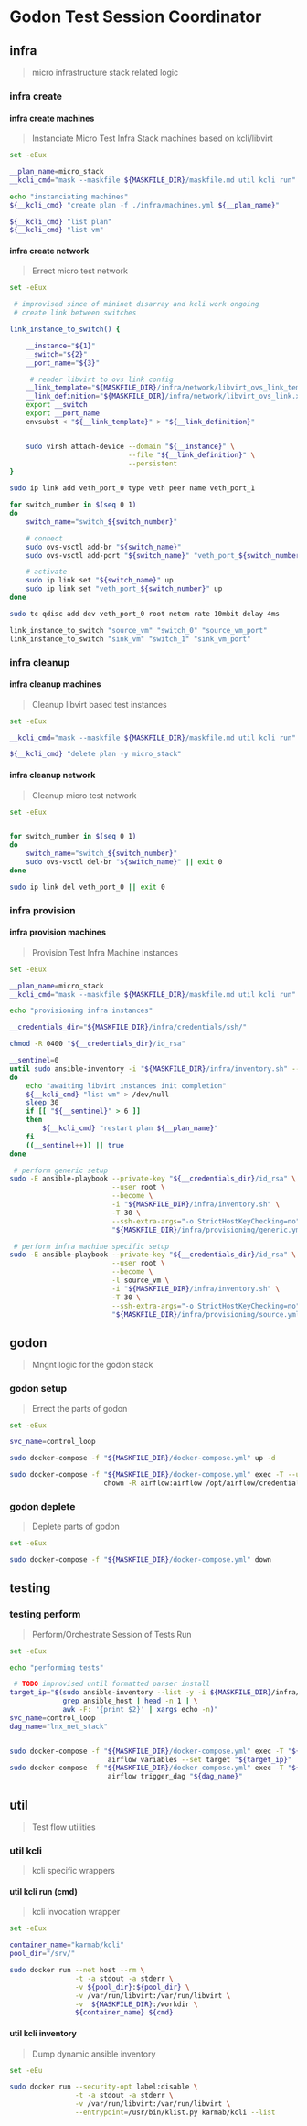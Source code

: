 <!--
Copyright (c) 2019 Matthias Tafelmeier.

This file is part of godon

godon is free software: you can redistribute it and/or modify
it under the terms of the GNU Affero General Public License as
published by the Free Software Foundation, either version 3 of the
License, or (at your option) any later version.

godon is distributed in the hope that it will be useful,
but WITHOUT ANY WARRANTY; without even the implied warranty of
MERCHANTABILITY or FITNESS FOR A PARTICULAR PURPOSE.  See the
GNU Affero General Public License for more details.

You should have received a copy of the GNU Affero General Public License
along with this godon. If not, see <http://www.gnu.org/licenses/>.
-->
# Godon Test Session Coordinator

## infra

> micro infrastructure stack related logic

### infra create

#### infra create machines

> Instanciate Micro Test Infra Stack machines based on kcli/libvirt

~~~bash
set -eEux

__plan_name=micro_stack
__kcli_cmd="mask --maskfile ${MASKFILE_DIR}/maskfile.md util kcli run"

echo "instanciating machines"
${__kcli_cmd} "create plan -f ./infra/machines.yml ${__plan_name}"

${__kcli_cmd} "list plan"
${__kcli_cmd} "list vm"

~~~

#### infra create network

> Errect micro test network

~~~bash
set -eEux

 # improvised since of mininet disarray and kcli work ongoing
 # create link between switches

link_instance_to_switch() {

    __instance="${1}"
    __switch="${2}"
    __port_name="${3}"

     # render libvirt to ovs link config
    __link_template="${MASKFILE_DIR}/infra/network/libvirt_ovs_link_template.xml"
    __link_definition="${MASKFILE_DIR}/infra/network/libvirt_ovs_link.xml"
    export __switch
    export __port_name
    envsubst < "${__link_template}" > "${__link_definition}"


    sudo virsh attach-device --domain "${__instance}" \
                             --file "${__link_definition}" \
                             --persistent
}

sudo ip link add veth_port_0 type veth peer name veth_port_1

for switch_number in $(seq 0 1)
do
    switch_name="switch_${switch_number}"

    # connect 
    sudo ovs-vsctl add-br "${switch_name}"
    sudo ovs-vsctl add-port "${switch_name}" "veth_port_${switch_number}"

    # activate
    sudo ip link set "${switch_name}" up
    sudo ip link set "veth_port_${switch_number}" up
done

sudo tc qdisc add dev veth_port_0 root netem rate 10mbit delay 4ms

link_instance_to_switch "source_vm" "switch_0" "source_vm_port"
link_instance_to_switch "sink_vm" "switch_1" "sink_vm_port"

~~~

### infra cleanup

#### infra cleanup machines

> Cleanup libvirt based test instances

~~~bash
set -eEux

__kcli_cmd="mask --maskfile ${MASKFILE_DIR}/maskfile.md util kcli run"

${__kcli_cmd} "delete plan -y micro_stack"
~~~

#### infra cleanup network

> Cleanup micro test network

~~~bash
set -eEux


for switch_number in $(seq 0 1)
do
    switch_name="switch_${switch_number}"
    sudo ovs-vsctl del-br "${switch_name}" || exit 0
done

sudo ip link del veth_port_0 || exit 0

~~~

### infra provision

#### infra provision machines

> Provision Test Infra Machine Instances

~~~bash
set -eEux

__plan_name=micro_stack
__kcli_cmd="mask --maskfile ${MASKFILE_DIR}/maskfile.md util kcli run"

echo "provisioning infra instances"

__credentials_dir="${MASKFILE_DIR}/infra/credentials/ssh/"

chmod -R 0400 "${__credentials_dir}/id_rsa"

__sentinel=0
until sudo ansible-inventory -i "${MASKFILE_DIR}/infra/inventory.sh" --list -y | grep -q ansible_host
do
    echo "awaiting libvirt instances init completion"
    ${__kcli_cmd} "list vm" > /dev/null
    sleep 30
    if [[ "${__sentinel}" > 6 ]]
    then
        ${__kcli_cmd} "restart plan ${__plan_name}"
    fi
    ((__sentinel++)) || true
done

 # perform generic setup 
sudo -E ansible-playbook --private-key "${__credentials_dir}/id_rsa" \
                         --user root \
                         --become \
                         -i "${MASKFILE_DIR}/infra/inventory.sh" \
                         -T 30 \
                         --ssh-extra-args="-o StrictHostKeyChecking=no" \
                         "${MASKFILE_DIR}/infra/provisioning/generic.yml"

 # perform infra machine specific setup
sudo -E ansible-playbook --private-key "${__credentials_dir}/id_rsa" \
                         --user root \
                         --become \
                         -l source_vm \
                         -i "${MASKFILE_DIR}/infra/inventory.sh" \
                         -T 30 \
                         --ssh-extra-args="-o StrictHostKeyChecking=no" \
                         "${MASKFILE_DIR}/infra/provisioning/source.yml"

~~~

## godon

> Mngnt logic for the godon stack 

### godon setup 

> Errect the parts of godon

~~~bash
set -eEux

svc_name=control_loop

sudo docker-compose -f "${MASKFILE_DIR}/docker-compose.yml" up -d

sudo docker-compose -f "${MASKFILE_DIR}/docker-compose.yml" exec -T --user root "${svc_name}" \
                       chown -R airflow:airflow /opt/airflow/credentials/

~~~

### godon deplete 

> Deplete parts of godon

~~~bash
set -eEux

sudo docker-compose -f "${MASKFILE_DIR}/docker-compose.yml" down 

~~~

## testing

### testing perform

> Perform/Orchestrate Session of Tests Run

~~~bash
set -eEux

echo "performing tests"

 # TODO improvised until formatted parser install 
target_ip="$(sudo ansible-inventory --list -y -i ${MASKFILE_DIR}/infra/inventory.sh | 
             grep ansible_host | head -n 1 | \
             awk -F: '{print $2}' | xargs echo -n)"
svc_name=control_loop
dag_name="lnx_net_stack"


sudo docker-compose -f "${MASKFILE_DIR}/docker-compose.yml" exec -T "${svc_name}" \
                        airflow variables --set target "${target_ip}"
sudo docker-compose -f "${MASKFILE_DIR}/docker-compose.yml" exec -T "${svc_name}" \
                        airflow trigger_dag "${dag_name}"

~~~

## util

> Test flow utilities 

### util kcli 

> kcli specific wrappers

#### util kcli run (cmd)

> kcli invocation wrapper 

~~~bash
set -eEux

container_name="karmab/kcli"
pool_dir="/srv/"

sudo docker run --net host --rm \
                -t -a stdout -a stderr \
                -v ${pool_dir}:${pool_dir} \
                -v /var/run/libvirt:/var/run/libvirt \
                -v  ${MASKFILE_DIR}:/workdir \
                ${container_name} ${cmd}

~~~

#### util kcli inventory

> Dump dynamic ansible inventory

~~~bash
set -eEu

sudo docker run --security-opt label:disable \
                -t -a stdout -a stderr \
                -v /var/run/libvirt:/var/run/libvirt \
                --entrypoint=/usr/bin/klist.py karmab/kcli --list

~~~
